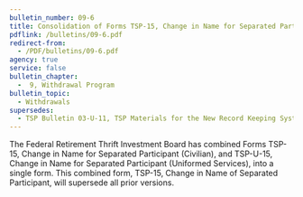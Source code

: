 ```yaml
---
bulletin_number: 09-6
title: Consolidation of Forms TSP-15, Change in Name for Separated Participant (Civilian), and TSP-U-15, Change in Name for Separated Participant (Uniformed Services)
pdflink: /bulletins/09-6.pdf
redirect-from:
  - /PDF/bulletins/09-6.pdf
agency: true
service: false
bulletin_chapter:
  -  9, Withdrawal Program
bulletin_topic:
  - Withdrawals
supersedes:
  - TSP Bulletin 03-U-11, TSP Materials for the New Record Keeping System, dated June 18, 2003
---
```


The Federal Retirement Thrift Investment Board has combined Forms TSP-15, Change in Name for Separated Participant (Civilian), and TSP-U-15, Change in Name for Separated Participant (Uniformed Services), into a single form. This combined form, TSP-15, Change in Name of Separated Participant, will supersede all prior versions.
